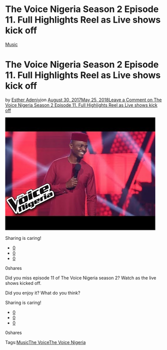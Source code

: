 # The Voice Nigeria Season 2 Episode 11. Full Highlights Reel as Live shows kick off

[Music](https://estheradeniyi.com/category/music/)
# The Voice Nigeria Season 2 Episode 11. Full Highlights Reel as Live shows kick off

by [Esther Adeniyi](https://estheradeniyi.com/author/esther-adeniyi/)on [August 30, 2017May 25, 2018](https://estheradeniyi.com/the-voice-nigeria-season-2-episode-11/)[Leave a Comment on The Voice Nigeria Season 2 Episode 11. Full Highlights Reel as Live shows kick off](https://estheradeniyi.com/the-voice-nigeria-season-2-episode-11/#respond)

![](images\hqdefault.jpg)

Sharing is caring!

- [0](https://www.facebook.com/sharer/sharer.php?u=https%3A%2F%2Festheradeniyi.com%2Fthe-voice-nigeria-season-2-episode-11%2F&amp;t=The%20Voice%20Nigeria%20Season%202%20Episode%2011.%20Full%20Highlights%20Reel%20as%20Live%20shows%20kick%20off)
- [0](https://twitter.com/intent/tweet?text=The%20Voice%20Nigeria%20Season%202%20Episode%2011.%20Full%20Highlights%20Reel%20as%20Live%20shows%20kick%20off&amp;url=https%3A%2F%2Festheradeniyi.com%2Fthe-voice-nigeria-season-2-episode-11%2F)
- [0](#)

0shares

Did you miss episode 11 of&#xA0;The Voice Nigeria&#xA0;season 2? Watch as the live shows kicked off.

Did you enjoy it? What do you think?

Sharing is caring!

- [0](https://www.facebook.com/sharer/sharer.php?u=https%3A%2F%2Festheradeniyi.com%2Fthe-voice-nigeria-season-2-episode-11%2F&amp;t=The%20Voice%20Nigeria%20Season%202%20Episode%2011.%20Full%20Highlights%20Reel%20as%20Live%20shows%20kick%20off)
- [0](https://twitter.com/intent/tweet?text=The%20Voice%20Nigeria%20Season%202%20Episode%2011.%20Full%20Highlights%20Reel%20as%20Live%20shows%20kick%20off&amp;url=https%3A%2F%2Festheradeniyi.com%2Fthe-voice-nigeria-season-2-episode-11%2F)
- [0](#)

0shares

Tags:[Music](https://estheradeniyi.com/tag/music/)[The Voice](https://estheradeniyi.com/tag/the-voice/)[The Voice Nigeria](https://estheradeniyi.com/tag/the-voice-nigeria/)